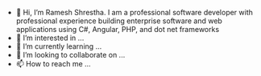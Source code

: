 - 👋 Hi, I’m Ramesh Shrestha. I am a professional software developer with professional experience building enterprise software and web applications using C#, Angular, PHP, and dot net frameworks
- 👀 I’m interested in ...
- 🌱 I’m currently learning ...
- 💞️ I’m looking to collaborate on ...
- 📫 How to reach me ...

<!---
rameshshres/rameshshres is a ✨ special ✨ repository because its `README.md` (this file) appears on your GitHub profile.
You can click the Preview link to take a look at your changes.
--->
